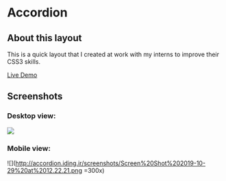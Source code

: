 # Accordion

## About this layout

This is a quick layout that I created at work with my interns to improve their CSS3 skills.

[Live Demo](http://accordion.iding.ir)

## Screenshots

### Desktop view:
![](http://accordion.iding.ir/screenshots/Screen%20Shot%202019-10-29%20at%2012.22.00.png)
### Mobile view:
![](http://accordion.iding.ir/screenshots/Screen%20Shot%202019-10-29%20at%2012.22.21.png =300x)
